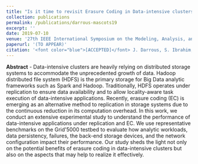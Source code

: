 ```yaml
---
title: "Is it time to revisit Erasure Coding in Data-intensive clusters?"
collection: publications
permalink: /publications/darrous-mascots19
excerpt: ''
date: 2019-07-10
venue: '27th IEEE International Symposium on the Modeling, Analysis, and Simulation of Computer and Telecommunication Systems'
paperurl: '(TO APPEAR)'
citation: '<font color="blue">[ACCEPTED]</font> J. Darrous, S. Ibrahim, C. Perez. "Is it time to revisit Erasure Coding in Data-intensive clusters?". In Proceedings of the <i>27th IEEE International Symposium on the Modeling, Analysis, and Simulation of Computer and Telecommunication Systems (MASCOTS 19)</i>, Oct. 2019, Rennes, France.'
---
```


**Abstract** - Data-intensive clusters are heavily relying on distributed storage systems to accommodate the unprecedented growth of data. Hadoop distributed file system (HDFS) is the primary storage for Big Data analytic frameworks such as Spark and Hadoop. Traditionally, HDFS operates under replication to ensure data availability and to allow locality-aware task execution of data-intensive applications.
Recently, erasure coding (EC) is emerging as an alternative method to replication in storage systems due to the continuous reduction in its computation overhead. In this work, we conduct an extensive experimental study to understand the performance of data-intensive applications under replication and EC. We use representative benchmarks on the Grid'5000 testbed to evaluate how analytic workloads, data persistency, failures, the back-end storage devices, and the network configuration impact their performance. Our study sheds the light not only on the potential benefits of erasure coding in data-intensive clusters but also on the aspects that may help to realize it effectively.

<!-- Conference acceptance rate is 23.8% -->
